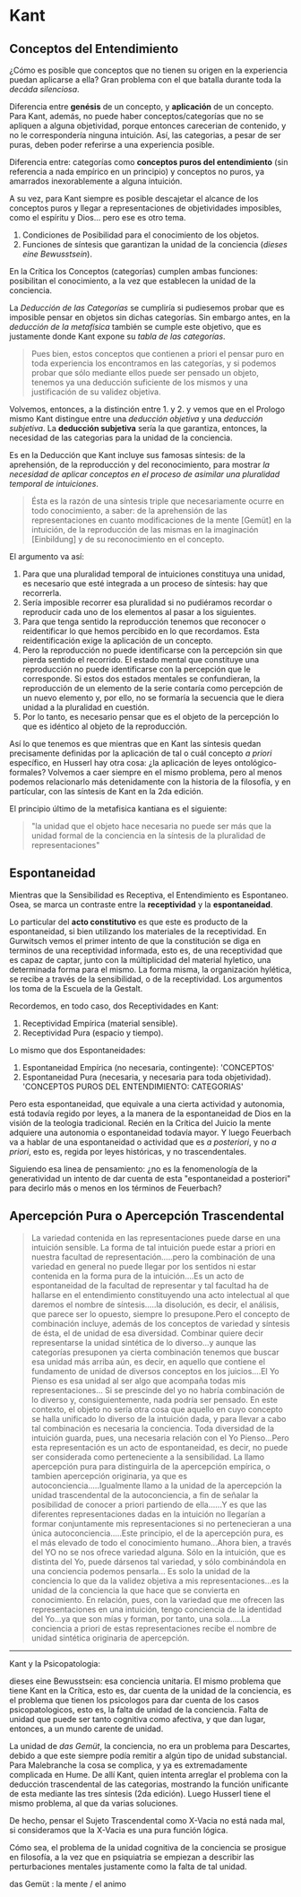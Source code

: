 # Kant

## Conceptos del Entendimiento

¿Cómo es posible que conceptos que no tienen su origen en la experiencia puedan aplicarse a ella? Gran problema con el que batalla durante toda la _decáda silenciosa_. 

Diferencia entre __genésis__ de un concepto, y __aplicación__ de un concepto. Para Kant, además, no puede haber conceptos/categorías que no se apliquen a alguna objetividad, porque entonces carecerian de contenido, y no le correspondería ninguna intuición. Así, las categorias, a pesar de ser puras, deben poder referirse a una experiencia posible. 

Diferencia entre: categorías como __conceptos puros del entendimiento__ (sin referencia a nada empírico en un principio) y conceptos no puros, ya amarrados inexorablemente a alguna intuición. 

A su vez, para Kant siempre es posible descajetar el alcance de los conceptos puros y llegar a representaciones de objetividades imposibles, como el espíritu y Dios... pero ese es otro tema. 

1. Condiciones de Posibilidad para el conocimiento de los objetos. 
2. Funciones de síntesis que garantizan la unidad de la conciencia (_dieses eine Bewusstsein_).

En la Crítica los Conceptos (categorías) cumplen ambas funciones: posibilitan el conocimiento, a la vez que establecen la unidad de la conciencia. 

La _Deducción de las Categorías_ se cumpliría si pudiesemos probar que es imposible pensar en objetos sin dichas categorías. Sin embargo antes, en la _deducción de la metafísica_ también se cumple este objetivo, que es justamente donde Kant expone su _tabla de las categorías_. 

>Pues bien, estos conceptos que contienen a priori el pensar puro en toda experiencia los encontramos en las categorías, y si podemos probar que sólo mediante ellos puede ser pensado un objeto, tenemos ya una deducción suficiente de los mismos y una justificación de su validez objetiva.

Volvemos, entonces, a la distinción entre 1. y 2. y vemos que en el Prologo mismo Kant distingue entre una _deducción objetiva_ y una _deducción subjetiva_. La __deducción subjetiva__ sería la que garantiza, entonces, la necesidad de las categorias para la unidad de la conciencia. 

Es en la Deducción que Kant incluye sus famosas síntesis: de la aprehensión, de la reproducción y del reconocimiento, para mostrar _la necesidad de aplicar conceptos en el proceso de asimilar una pluralidad temporal de intuiciones_. 

>Ésta es la razón de una síntesis triple que necesariamente ocurre en todo conocimiento, a saber: de la aprehensión de las representaciones en cuanto modificaciones de la mente [Gemüt] en la intuición, de la reproducción de las mismas en la imaginación [Einbildung] y de su reconocimiento en el concepto. 

El argumento va así:

1. Para que una pluralidad temporal de intuiciones constituya una unidad, es necesario que esté integrada a un proceso de síntesis: hay que recorrerla. 
2. Sería imposible recorrer esa pluralidad si no pudiéramos recordar o reproducir cada uno de los elementos al pasar a los siguientes. 
3. Para que tenga sentido la reproducción tenemos que reconocer o reidentificar lo que hemos percibido en lo que recordamos. Esta reidentificación exige la aplicación de un concepto.
4. Pero la reproducción no puede identificarse con la percepción sin que pierda sentido el recorrido. El estado mental que constituye una reproducción no puede identificarse con la percepción que le corresponde. Si estos dos estados mentales se confundieran, la reproducción de un elemento de la serie contaría como percepción de un nuevo elemento y, por ello, no se formaría la secuencia que le diera unidad a la pluralidad en cuestión. 
5. Por lo tanto, es necesario pensar que es el objeto de la percepción lo que es idéntico al objeto de la reproducción.

Así lo que tenemos es que mientras que en Kant las síntesis quedan precisamente definidas por la aplicación de tal o cuál concepto _a priori_ específico, en Husserl hay otra cosa: ¿la aplicación de leyes ontológico-formales? Volvemos a caer siempre en el mismo problema, pero al menos podemos relacionarlo más detenidamente con la historia de la filosofía, y en partícular, con las síntesis de Kant en la 2da edición. 

El principio último de la metafisica kantiana es el siguiente:

>"la unidad que el objeto hace necesaria no puede ser más que la unidad formal de la conciencia en la síntesis de la pluralidad de representaciones"

## Espontaneidad

Mientras que la Sensibilidad es Receptiva, el Entendimiento es Espontaneo. Osea, se marca un contraste entre la __receptividad__ y la __espontaneidad__.

Lo particular del __acto constitutivo__ es que este es producto de la espontaneidad, si bien utilizando los materiales de la receptividad. En Gurwitsch vemos el primer intento de que la constitución se diga en terminos de una receptividad informada, esto es, de una receptividad que es capaz de captar, junto con la múltiplicidad del material hyletico, una determinada forma para el mismo. La forma misma, la organización hylética, se recibe a través de la sensibilidad, o de la receptividad. Los argumentos los toma de la Escuela de la Gestalt.

Recordemos, en todo caso, dos Receptividades en Kant:

1. Receptividad Empírica (material sensible).
2. Receptividad Pura (espacio y tiempo). 

Lo mismo que dos Espontaneidades:

1. Espontaneidad Empírica (no necesaria, contingente): 'CONCEPTOS'
2. Espontaneidad Pura (necesaria, y necesaria para toda objetividad). 'CONCEPTOS PUROS DEL ENTENDIMIENTO: CATEGORIAS'

Pero esta espontaneidad, que equivale a una cierta actividad y autonomia, está todavía regido por leyes, a la manera de la espontaneidad de Dios en la visión de la teologia tradicional. Recién en la Crítica del Juicio la mente adquiere una autonomia o espontaneidad todavía mayor. Y luego Feuerbach va a hablar de una espontaneidad o actividad que es _a posteriori_, y no _a priori_, esto es, regida por leyes históricas, y no trascendentales. 

Siguiendo esa linea de pensamiento: ¿no es la fenomenología de la generatividad un intento de dar cuenta de esta "espontaneidad a posteriori" para decirlo más o menos en los términos de Feuerbach?


## Apercepción Pura o Apercepción Trascendental

>La variedad contenida en las representaciones puede darse en una intuición sensible. La forma de tal intuición puede estar a priori en nuestra facultad de representación.....pero la combinación de una variedad en general no puede llegar por los sentidos ni estar contenida en la forma pura de la intuición....Es un acto de espontaneidad de la facultad de representar y tal facultad ha de hallarse en el entendimiento constituyendo una acto intelectual al que daremos el nombre de síntesis.....la disolución, es decir, el análisis, que parece ser lo opuesto, siempre lo presupone.Pero el concepto de combinación incluye, además de los conceptos de variedad y síntesis de ésta, el de unidad de esa diversidad. Combinar quiere decir representarse la unidad sintética de lo diverso...y aunque las categorías presuponen ya cierta combinación tenemos que buscar esa unidad más arriba aún, es decir, en aquello que contiene el fundamento de unidad de diversos conceptos en los juicios....El Yo Pienso es esa unidad al ser algo que acompaña todas mis representaciones... Si se prescinde del yo no habría combinación de lo diverso y, consiguientemente, nada podría ser pensado. En este contexto, el objeto no sería otra cosa que aquello en cuyo concepto se halla unificado lo diverso de la intuición dada, y para llevar a cabo tal combinación es necesaria la conciencia. Toda diversidad de la intuición guarda, pues, una necesaria relación con el Yo Pienso...Pero esta representación es un acto de espontaneidad, es decir, no puede ser considerada como perteneciente a la sensibilidad. La llamo apercepción pura para distinguirla de la apercepción empírica, o tambien apercepción originaria, ya que es autoconciencia.....Igualmente llamo a la unidad de la apercepción la unidad trascendental de la autoconciencia, a fin de señalar la posibilidad de conocer a priori partiendo de ella......Y es que las diferentes representaciones dadas en la intuición no llegarían a formar conjuntamente mis representaciones si no pertenecieran a una única autoconciencia.....Este principio, el de la apercepción pura, es el más elevado de todo el conocimiento humano...Ahora bien, a través del YO no se nos ofrece variedad alguna. Sólo en la intuición, que es distinta del Yo, puede dársenos tal variedad, y sólo combinándola en una conciencia podemos pensarla... Es solo la unidad de la conciencia lo que da la validez objetiva a mis representaciones...es la unidad de la conciencia la que hace que se convierta en conocimiento. En relación, pues, con la variedad que me ofrecen las representaciones en una intuición, tengo conciencia de la identidad del Yo...ya que son mías y forman, por tanto, una sola.....La conciencia a priori de estas representaciones recibe el nombre de unidad sintética originaria de apercepción.

---

Kant y la Psicopatologia:

dieses eine Bewusstsein: esa conciencia unitaria. El mismo problema que tiene Kant en la Crítica, esto es, dar cuenta de la unidad de la conciencia, es el problema que tienen los psicologos para dar cuenta de los casos psicopatologicos, esto es, la falta de unidad de la conciencia. Falta de unidad que puede ser tanto cognitiva como afectiva, y que dan lugar, entonces, a un mundo carente de unidad. 

La unidad de _das Gemüt_, la conciencia, no era un problema para Descartes, debido a que este siempre podía remitir a algún tipo de unidad substancial. Para Malebranche la cosa se complica, y ya es extremadamente complicada en Hume. De allí Kant, quien intenta arreglar el problema con la deducción trascendental de las categorias, mostrando la función unificante de esta mediante las tres síntesis (2da edición). Luego Husserl tiene el mismo problema, al que da varias soluciones. 

De hecho, pensar el Sujeto Trascendental como X-Vacia no está nada mal, si consideramos que la X-Vacia es una pura función lógica. 

Cómo sea, el problema de la unidad cognitiva de la conciencia se prosigue en filosofía, a la vez que en psiquiatria se empiezan a describir las perturbaciones mentales justamente como la falta de tal unidad. 

das Gemüt : la mente / el animo

